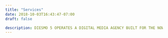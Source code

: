 ```yaml
---
title: "Services"
date: 2018-10-03T16:43:47-07:00
draft: false

description: DIESMO 5 OPERATES A DIGITAL MEDIA AGENCY BUILT FOR THE NOW. DIESMO 5 OFFERS SERVICES INCLUDING WEB DESIGN & DEVELOPMENT, BRAND DESIGN, BUSINESS DEVELOPMENT, & CONSULTING. 
---
```

